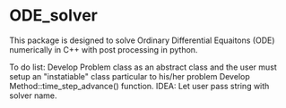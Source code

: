 # ODE_solver
This package is designed to solve Ordinary Differential Equaitons (ODE) numerically in C++ with post processing in python. 

To do list:
Develop Problem class as an abstract class and the user must setup an "instatiable" class particular to his/her problem
Develop Method::time_step_advance() function. IDEA: Let user pass string with solver name.
